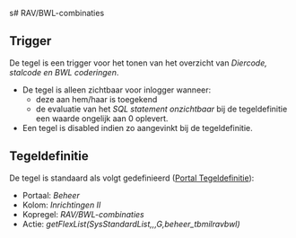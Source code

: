 s# RAV/BWL-combinaties

## Trigger

De tegel is een trigger voor het tonen van het overzicht van _Diercode, stalcode en BWL coderingen_.

- De tegel is alleen zichtbaar voor inlogger wanneer:
  - deze aan hem/haar is toegekend
  - de evaluatie van het _SQL statement onzichtbaar_ bij de tegeldefinitie een waarde ongelijk aan 0 oplevert.
- Een tegel is disabled indien zo aangevinkt bij de tegeldefinitie.

## Tegeldefinitie

De tegel is standaard als volgt gedefinieerd ([Portal Tegeldefinitie](../../../../instellen_inrichten/portaldefinitie/portal_tegel.md)):

- Portaal: _Beheer_
- Kolom: _Inrichtingen II_
- Kopregel: _RAV/BWL-combinaties_
- Actie: _getFlexList(SysStandardList,,,G,beheer_tbmilravbwl)_
